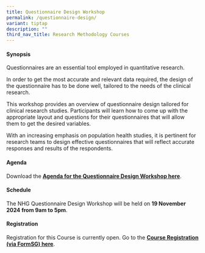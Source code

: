 ```yaml
---
title: Questionnaire Design Workshop
permalink: /questionnaire-design/
variant: tiptap
description: ""
third_nav_title: Research Methodology Courses
---
```

<h4><strong>Synopsis</strong></h4>
<p>Questionnaires are an essential tool employed in quantitative research.</p>
<p>In order to get the most accurate and relevant data required, the design
of the questionnaire has to be done well, tailored to the needs of the
clinical research.</p>
<p>This workshop provides an overview of questionnaire design tailored for
clinical research studies. Participants will learn how to come up with
the appropriate layout and questions for their questionnaires that will
allow them to get the desired variables.</p>
<p>With an increasing emphasis on population health studies, it is pertinent
for research teams to design effective questionnaires that will reflect
accurate responses and results of the respondents.</p>
<h4><strong>Agenda</strong></h4>
<p>Download the <strong><a href="/files/Training/Questionnaire_Design_Workshop_Agenda.pdf" rel="noopener noreferrer nofollow" target="_blank">Agenda for the Questionnaire Design Workshop here</a></strong>.</p>
<h4><strong>Schedule</strong></h4>
<p>The NHG Questionnaire Design Workshop will be held on <strong>19 November 2024 from 9am to 5pm</strong>.</p>
<h4><strong>Registration</strong></h4>
<p>Registration for this Course is currently open. Go to the <strong><a href="https://form.gov.sg/6641f70512841a949edddc5c" rel="noopener nofollow" target="_blank">Course Registration (via FormSG) here</a></strong>.</p>
<p></p>